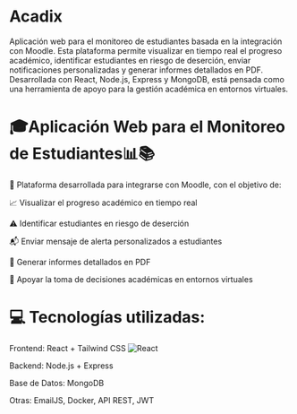 ﻿# Acadix
Aplicación web para el monitoreo de estudiantes basada en la integración con Moodle. Esta plataforma permite visualizar en tiempo real el progreso académico, identificar estudiantes en riesgo de deserción, enviar notificaciones personalizadas y generar informes detallados en PDF. Desarrollada con React, Node.js, Express y MongoDB, está pensada como una herramienta de apoyo para la gestión académica en entornos virtuales.

# 🎓Aplicación Web para el Monitoreo de Estudiantes📊📚
🔗 Plataforma desarrollada para integrarse con Moodle, con el objetivo de:

📈 Visualizar el progreso académico en tiempo real

⚠️ Identificar estudiantes en riesgo de deserción

📬 Enviar mensaje de alerta personalizados a estudiantes

🧾 Generar informes detallados en PDF

🧠 Apoyar la toma de decisiones académicas en entornos virtuales

# 💻 Tecnologías utilizadas:

Frontend: React + Tailwind CSS <img src="https://img.shields.io/badge/Frontend-React-blue?logo=react&logoColor=white" alt="React" />

Backend: Node.js + Express

Base de Datos: MongoDB

Otras: EmailJS, Docker, API REST, JWT
